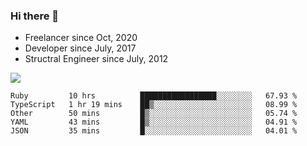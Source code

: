 ### Hi there 👋

- Freelancer since Oct, 2020
- Developer since July, 2017
- Structral Engineer since July, 2012

<img src="https://github-readme-stats.vercel.app/api?username=an-lee&show_icons=true&icon_color=0366d6&text_color=24292e&bg_color=ffffff&hide_title=true" />

<!--START_SECTION:waka-->
```text
Ruby         10 hrs          █████████████████░░░░░░░░   67.93 % 
TypeScript   1 hr 19 mins    ██▒░░░░░░░░░░░░░░░░░░░░░░   08.99 % 
Other        50 mins         █▒░░░░░░░░░░░░░░░░░░░░░░░   05.74 % 
YAML         43 mins         █▒░░░░░░░░░░░░░░░░░░░░░░░   04.91 % 
JSON         35 mins         █░░░░░░░░░░░░░░░░░░░░░░░░   04.01 % 
```
<!--END_SECTION:waka-->

